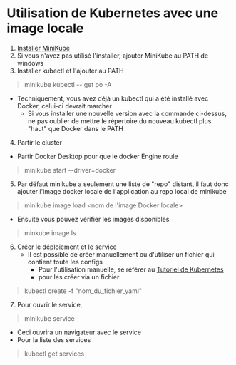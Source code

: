 # Utilisation de Kubernetes avec une image locale
1) [Installer MiniKube](https://minikube.sigs.k8s.io/docs/start/)
2) Si vous n'avez pas utilisé l'installer, ajouter MiniKube au PATH de windows
3) Installer kubectl et l'ajouter au PATH
>minikube kubectl -- get po -A  

- Techniquement, vous avez déjà un kubectl qui a été installé avec Docker, celui-ci devrait marcher
  - Si vous installer une nouvelle version avec la commande ci-dessus, ne pas oublier de mettre le répertoire du nouveau
kubectl plus "haut" que Docker dans le PATH
4) Partir le cluster
- Partir Docker Desktop pour que le docker Engine roule
>minikube start --driver=docker
5) Par défaut minikube a seulement une liste de "repo" distant, il faut donc ajouter l'image docker locale de l'application
au repo local de minikube
>minikube image load <nom de l'image Docker locale>
- Ensuite vous pouvez vérifier les images disponibles
>minkube image ls
6) Créer le déploiement et le service
   - Il est possible de créer manuellement ou d'utiliser un fichier qui contient toute les configs
     - Pour l'utilisation manuelle, se référer au [Tutoriel de Kubernetes](https://kubernetes.io/docs/tutorials/hello-minikube/)
     - pour les créer via un fichier
>kubectl create -f "nom_du_fichier_yaml"
7) Pour ouvrir le service,
>minikube service <nom du service>
- Ceci ouvrira un navigateur avec le service
- Pour la liste des services
>kubectl get services